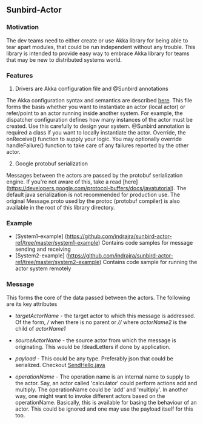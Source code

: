 ## Sunbird-Actor

### Motivation
The dev teams need to either create or use Akka library for being able to tear apart modules, that could
be run independent without any trouble. This library is intended to provide easy way to embrace Akka
library for teams that may be new to distributed systems world.

### Features
1.  Drivers are Akka configuration file and @Sunbird annotations

 The Akka configuration syntax and semantics are described [here](https://doc.akka.io/docs/akka/2.5/general/configuration.html).
    This file forms the basis whether you want to instantiate an actor (local actor) or refer/point to an
    actor running inside another system. For example, the dispatcher configuration defines how many instances
    of the actor must be created. Use this carefully to design your system.
    @Sunbird annotation is required a class if you want to locally instantiate the actor. Override, the
    onReceive() function to supply your logic. You may optionally override handleFailure() function to take
    care of any failures reported by the other actor.

2.  Google protobuf serialization

 Messages between the actors are passed by the protobuf serialization engine. If you're not aware of this, take a read
    [here] (https://developers.google.com/protocol-buffers/docs/javatutorial). The default java serialization is not
    recommended for production use. The original Message.proto used by the protoc (protobuf compiler) is also available
    in the root of this library directory.


### Example
* [System1-example] (https://github.com/indrajra/sunbird-actor-ref/tree/master/system1-example)
   Contains code samples for message sending and receiving
* [System2-example] (https://github.com/indrajra/sunbird-actor-ref/tree/master/system2-example)
   Contains code sample for running the actor system remotely

### Message
This forms the core of the data passed between the actors. The following are its key attributes
*  *targetActorName* - the target actor to which this message is addressed. Of the form, */<actorName1>* when there is no parent
or */<actorName1>/<actorName2>* where *actorName2* is the child of *actorName1*

*  *sourceActorName* - the source actor from which the message is originating. This would be /deadLetters if done by application.

*  *payload* - This could be any type. Preferably json that could be serialized. Checkout [SendHello.java](https://github.com/indrajra/sunbird-actor-ref/blob/master/system1-example/src/main/java/org/sunbird/akka/example1/actors/SendHello.java)

*  *operationName* - The operation name is an internal name to supply to the actor.
Say, an actor called 'calculator' could perform actions add and multiply. The operationName could be 'add' and 'multiply'.
In another way, one might want to invoke different actors based on the operationName. Basically, this is available for
basing the behaviour of an actor. This could be ignored and one may use the payload itself for this too.
